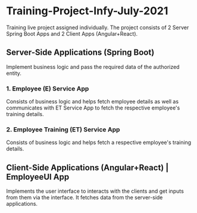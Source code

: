 # Training-Project-Infy-July-2021
Training live project assigned individually. The project consists of 2 Server Spring Boot Apps and 2 Client Apps (Angular+React).

## Server-Side Applications (Spring Boot) 
Implement business logic and pass the required data of the authorized entity.

### 1. Employee (E) Service App 
Consists of business logic and helps fetch employee details as well as communicates with ET Service App to fetch the respective employee's training details. 

### 2. Employee Training (ET) Service App 
Consists of business logic and helps fetch a respective employee's training details. 

## Client-Side Applications (Angular+React) | EmployeeUI App
Implements the user interface to interacts with the clients and get inputs from them via the interface. It fetches data from the server-side applications. 
